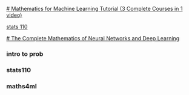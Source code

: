 [# Mathematics for Machine Learning Tutorial (3 Complete Courses in 1 video)](https://www.youtube.com/watch?v=0z6AhrOSrRs)

[stats 110](https://www.youtube.com/watch?v=KbB0FjPg0mw&list=PL2SOU6wwxB0uwwH80KTQ6ht66KWxbzTIo&index=1)



[# The Complete Mathematics of Neural Networks and Deep Learning](https://www.youtube.com/@adamdhalla1270)


### intro to prob


### stats110


### maths4ml
